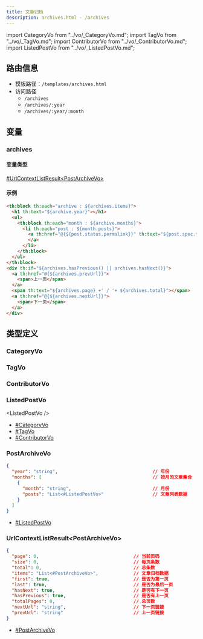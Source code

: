 ```yaml
---
title: 文章归档
description: archives.html - /archives
---
```


import CategoryVo from "../vo/_CategoryVo.md";
import TagVo from "../vo/_TagVo.md";
import ContributorVo from "../vo/_ContributorVo.md";
import ListedPostVo from "../vo/_ListedPostVo.md";

## 路由信息

- 模板路径：`/templates/archives.html`
- 访问路径
  - `/archives`
  - `/archives/:year`
  - `/archives/:year/:month`

## 变量

### archives

#### 变量类型

[#UrlContextListResult\<PostArchiveVo\>](#urlcontextlistresultpostarchivevo)

#### 示例

```html title="/templates/archives.html"
<th:block th:each="archive : ${archives.items}">
  <h1 th:text="${archive.year}"></h1>
  <ul>
    <th:block th:each="month : ${archive.months}">
      <li th:each="post : ${month.posts}">
        <a th:href="@{${post.status.permalink}}" th:text="${post.spec.title}">
        </a>
      </li>
    </th:block>
  </ul>
</th:block>
<div th:if="${archives.hasPrevious() || archives.hasNext()}">
  <a th:href="@{${archives.prevUrl}}">
    <span>上一页</span>
  </a>
  <span th:text="${archives.page} +' / '+ ${archives.total}"></span>
  <a th:href="@{${archives.nextUrl}}">
    <span>下一页</span>
  </a>
</div>
```

## 类型定义

### CategoryVo

<CategoryVo />

### TagVo

<TagVo />

### ContributorVo

<ContributorVo />

### ListedPostVo

\<ListedPostVo \/\>

- [#CategoryVo](#categoryvo)
- [#TagVo](#tagvo)
- [#ContributorVo](#contributorvo)

### PostArchiveVo

```json title="PostArchiveVo"
{
  "year": "string",                                   // 年份
  "months": [                                         // 按月的文章集合
    {
      "month": "string",                              // 月份
      "posts": "List<#ListedPostVo>"                  // 文章列表数据
    }
  ]
}
```

- [#ListedPostVo](#listedpostvo)

### UrlContextListResult\<PostArchiveVo\>

```json title="UrlContextListResult<PostArchiveVo>"
{
  "page": 0,                                   // 当前页码
  "size": 0,                                   // 每页条数
  "total": 0,                                  // 总条数
  "items": "List<#PostArchiveVo>",             // 文章归档数据
  "first": true,                               // 是否为第一页
  "last": true,                                // 是否为最后一页
  "hasNext": true,                             // 是否有下一页
  "hasPrevious": true,                         // 是否有上一页
  "totalPages": 0,                             // 总页数
  "nextUrl": "string",                         // 下一页链接
  "prevUrl": "string"                          // 上一页链接
}
```

- [#PostArchiveVo](#postarchivevo)

